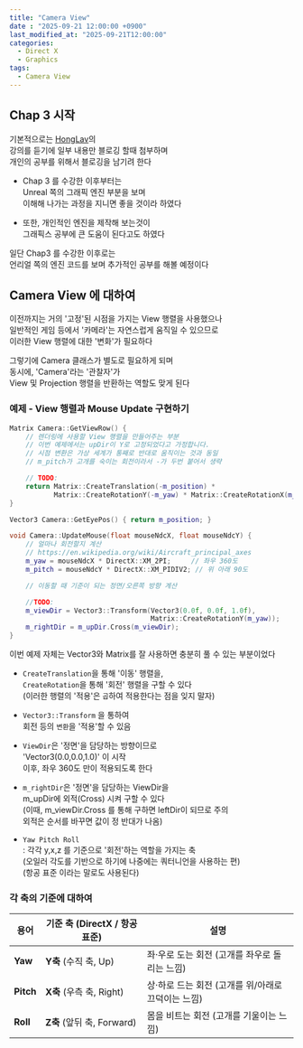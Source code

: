 ```yaml
---
title: "Camera View"
date : "2025-09-21 12:00:00 +0900"
last_modified_at: "2025-09-21T12:00:00"
categories:
  - Direct X
  - Graphics
tags:
  - Camera View
---
```


## Chap 3 시작
기본적으로는 [HongLav](https://www.honglab.ai/enrollments)의<br>
강의를 듣기에 일부 내용만 블로깅 할때 첨부하며<br>
개인의 공부를 위해서 블로깅을 남기려 한다<br>

- Chap 3 를 수강한 이후부터는<br>
  Unreal 쪽의 그래픽 엔진 부분을 보며<br>
  이해해 나가는 과정을 지니면 좋을 것이라 하였다<br>

- 또한, 개인적인 엔진을 제작해 보는것이<br>
  그래픽스 공부에 큰 도움이 된다고도 하였다<br>

일단 Chap3 를 수강한 이후로는<br>
언리얼 쪽의 엔진 코드를 보며 추가적인 공부를 해볼 예정이다<br>

## Camera View 에 대하여
이전까지는 거의 '고정'된 시점을 가지는 View 행렬을 사용했으나<br>
일반적인 게임 등에서 '카메라'는 자연스럽게 움직일 수 있으므로<br>
이러한 View 행렬에 대한 '변화'가 필요하다<br>

그렇기에 Camera 클래스가 별도로 필요하게 되며<br>
동시에, 'Camera'라는 '관찰자'가<br>
View 및 Projection 행렬을 반환하는 역할도 맞게 된다<br>

### 예제 - View 행렬과 Mouse Update 구현하기

```cpp
Matrix Camera::GetViewRow() {
    // 렌더링에 사용할 View 행렬을 만들어주는 부분
    // 이번 예제에서는 upDir이 Y로 고정되었다고 가정합니다.
    // 시점 변환은 가상 세계가 통째로 반대로 움직이는 것과 동일
    // m_pitch가 고개를 숙이는 회전이라서 -가 두번 붙어서 생략

    // TODO:
    return Matrix::CreateTranslation(-m_position) *
           Matrix::CreateRotationY(-m_yaw) * Matrix::CreateRotationX(m_pitch);
}

Vector3 Camera::GetEyePos() { return m_position; }

void Camera::UpdateMouse(float mouseNdcX, float mouseNdcY) {
    // 얼마나 회전할지 계산
    // https://en.wikipedia.org/wiki/Aircraft_principal_axes
    m_yaw = mouseNdcX * DirectX::XM_2PI;     // 좌우 360도
    m_pitch = mouseNdcY * DirectX::XM_PIDIV2; // 위 아래 90도

    // 이동할 때 기준이 되는 정면/오른쪽 방향 계산

    //TODO:
    m_viewDir = Vector3::Transform(Vector3(0.0f, 0.0f, 1.0f),
                                   Matrix::CreateRotationY(m_yaw));
    m_rightDir = m_upDir.Cross(m_viewDir);
}
```

이번 예제 자체는 Vector3와 Matrix를 잘 사용하면 충분히 풀 수 있는 부분이었다<br>

- `CreateTranslation`을 통해 '이동' 행렬을,<br>
  `CreateRotation`을 통해 '회전' 행렬을 구할 수 있다<br>
  (이러한 행렬의 '적용'은 `곱`하여 적용한다는 점을 잊지 말자)<br>

- `Vector3::Transform` 을 통하여<br>
  회전 등의 `변환`을 '적용'할 수 있음<br>

- `ViewDir`은 '정면'을 담당하는 방향이므로<br>
  'Vector3(0.0,0.0,1.0)' 이 시작<br>
  이후, 좌우 360도 만이 적용되도록 한다<br>

- `m_rightDir`은 '정면'을 담당하는 ViewDir을<br>
  m_upDir에 외적(Cross) 시켜 구할 수 있다<br>
  (이때, m_viewDir.Cross 를 통해 구하면 leftDir이 되므로 주의<br>
  외적은 순서를 바꾸면 값이 정 반대가 나옴)<br>

- `Yaw Pitch Roll`<br>
  : 각각 y,x,z 를 기준으로 '회전'하는 역할을 가지는 축<br>
   (오일러 각도를 기반으로 하기에 나중에는 쿼터니언을 사용하는 편)<br>
   (항공 표준 이라는 말로도 사용된다)<br>

### 각 축의 기준에 대하여

| 용어        | 기준 축 (DirectX / 항공 표준) | 설명                             |
| --------- | ---------------------- | ------------------------------ |
| **Yaw**   | **Y축** (수직 축, Up)      | 좌·우로 도는 회전 (고개를 좌우로 돌리는 느낌)    |
| **Pitch** | **X축** (우측 축, Right)   | 상·하로 드는 회전 (고개를 위/아래로 끄덕이는 느낌) |
| **Roll**  | **Z축** (앞뒤 축, Forward) | 몸을 비트는 회전 (고개를 기울이는 느낌)        |


